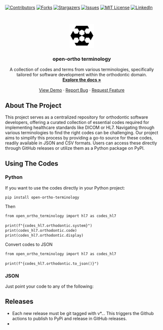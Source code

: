 [![Contributors][contributors-shield]][contributors-url]
[![Forks][forks-shield]][forks-url]
[![Stargazers][stars-shield]][stars-url]
[![Issues][issues-shield]][issues-url]
[![MIT License][license-shield]][license-url]
[![LinkedIn][linkedin-shield]][linkedin-url]

<!-- PROJECT LOGO -->
<br />
<p align="center">
  <a href="https://github.com/open-ortho/terminology">
    <img src="https://raw.githubusercontent.com/open-ortho/dicom4ortho/master/images/open-ortho.png" alt="Logo" width="80" height="80">
  </a>

  <h3 align="center">open-ortho terminology</h3>

  <p align="center">
    A collection of codes and terms from various terminologies, specifically tailored for software development within the orthodontic domain.
    <br />
    <a href="https://open-ortho.github.io/terminology/"><strong>Explore the docs »</strong></a>
    <br />
    <br />
    <a href="https://github.com/open-ortho/terminology">View Demo</a>
    ·
    <a href="https://github.com/open-ortho/terminology/issues">Report Bug</a>
    ·
    <a href="https://github.com/open-ortho/terminology/issues">Request Feature</a>
  </p>
</p>

## About The Project

This project serves as a centralized repository for orthodontic software developers, offering a curated collection of essential codes required for implementing healthcare standards like DICOM or HL7. Navigating through various terminologies to find the right codes can be challenging. Our project aims to simplify this process by providing a go-to source for these codes, readily available in JSON and CSV formats. Users can access these directly through GitHub releases or utilize them as a Python package on PyPI.

## Using The Codes

### Python

If you want to use the codes directly in your Python project:

    pip install open-ortho-terminology

Then

    from open_ortho_terminology import hl7 as codes_hl7

    print(f"{codes_hl7.orthodontic.system}")
    print(codes_hl7.orthodontic.code)
    print(codes_hl7.orthodontic.display)

Convert codes to JSON

    from open_ortho_terminology import hl7 as codes_hl7

    print(f"{codes_hl7.orthodontic.to_json()}")

### JSON

Just point your code to any of the following:


## Releases

- Each new release must be git tagged with v*.*.*. This triggers the Github actions to publish to PyPi and release in GitHub releases.
- 

<!-- MARKDOWN LINKS & IMAGES -->
<!-- https://www.markdownguide.org/basic-syntax/#reference-style-links -->
[contributors-shield]: https://img.shields.io/github/contributors/open-ortho/terminology.svg?style=for-the-badge
[contributors-url]: https://github.com/open-ortho/terminology/graphs/contributors
[forks-shield]: https://img.shields.io/github/forks/open-ortho/terminology.svg?style=for-the-badge
[forks-url]: https://github.com/open-ortho/terminology/network/members
[stars-shield]: https://img.shields.io/github/stars/open-ortho/terminology.svg?style=for-the-badge
[stars-url]: https://github.com/open-ortho/terminology/stargazers
[issues-shield]: https://img.shields.io/github/issues/open-ortho/terminology.svg?style=for-the-badge
[issues-url]: https://github.com/open-ortho/terminology/issues
[license-shield]: https://img.shields.io/github/license/open-ortho/terminology.svg?style=for-the-badge
[license-url]: https://github.com/open-ortho/terminology/blob/master/LICENSE
[linkedin-shield]: https://img.shields.io/badge/-LinkedIn-black.svg?style=for-the-badge&logo=linkedin&colorB=555
[linkedin-url]: https://linkedin.com/in/open-ortho
[product-screenshot]: images/screenshot.png
[example-csv-url]: resources/example/input_from.csv